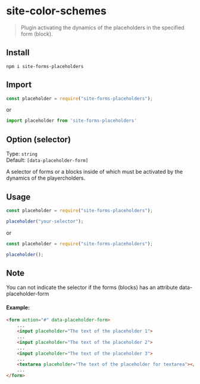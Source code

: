 # site-color-schemes

> Plugin activating the dynamics of the placeholders in the specified form (block).

## Install

```shell
npm i site-forms-placeholders
```

## Import

```javascript
const placeholder = require("site-forms-placeholders");
```
or

```javascript
import placeholder from 'site-forms-placeholders'
```

## Option (selector)

Type: `string`<br>
Default: `[data-placeholder-form]`<br>

A selector of forms or a blocks inside of which must be activated by the dynamics of the playercholders.

## Usage

```javascript
const placeholder = require("site-forms-placeholders");

placeholder("your-selector");
```

or

```javascript
const placeholder = require("site-forms-placeholders");

placeholder();
```

## Note

You can not indicate the selector if the forms (blocks) has an attribute data-placeholder-form

#### Example:

```html
<form action="#" data-placeholder-form>
	...
	<input placeholder="The text of the placeholder 1">
	...
	<input placeholder="The text of the placeholder 2">
	...
	<input placeholder="The text of the placeholder 3">
	...
	<textarea placeholder="The text of the placeholder for textarea"></textarea>
	...
</form>
```